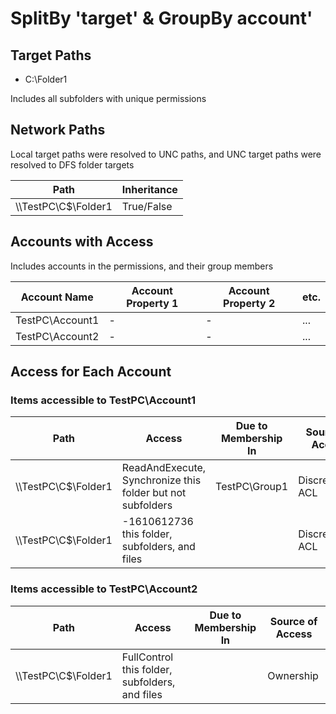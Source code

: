 # SplitBy 'target' & GroupBy account'

## Target Paths

- C:\Folder1

Includes all subfolders with unique permissions

## Network Paths

Local target paths were resolved to UNC paths, and UNC target paths were resolved to DFS folder targets

| Path | Inheritance |
|------|-------------|
| \\\\TestPC\\C$\\Folder1 | True/False |

## Accounts with Access

Includes accounts in the permissions, and their group members

| Account Name | Account Property 1 | Account Property 2 | etc. |
|--------------|-------------|-------------|-------------|
| TestPC\\Account1 | - | - | ... |
| TestPC\\Account2 | - | - | ... |

## Access for Each Account

### Items accessible to TestPC\\Account1

| Path | Access | Due to Membership In | Source of Access |
|------|--------|----------------------|------------------|
| \\\\TestPC\\C$\\Folder1 | ReadAndExecute, Synchronize this folder but not subfolders | TestPC\\Group1 | Discretionary ACL |
| \\\\TestPC\\C$\\Folder1 | -1610612736 this folder, subfolders, and files | | Discretionary ACL |

### Items accessible to TestPC\\Account2

| Path | Access | Due to Membership In | Source of Access |
|------|--------|----------------------|------------------|
| \\\\TestPC\\C$\\Folder1 | FullControl this folder, subfolders, and files | | Ownership |
